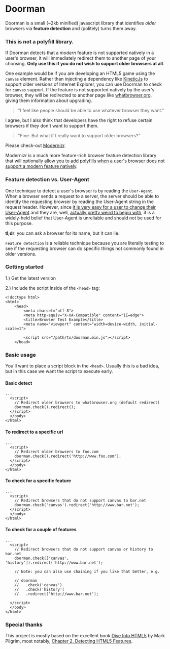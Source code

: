 # Doorman

Doorman is a small (~2kb minified) javascript library that identifies *older* browsers via **feature detection** and (politely) turns them away.

### This is not a polyfill library.

If Doorman detects that a *modern* feature is not supported natively in a user's browser, it will immediately redirect them to another page of your choosing. **Only use this if you do not wish to support older browsers at all**.

One example would be if you are developing an HTML5 game using the `canvas` element. Rather than injecting a dependency like [KineticJs](http://kineticjs.com/) to support older versions of Internet Explorer, you can use Doorman to check for `canvas` support. If the feature is not supported natively by the user's browser, they will be redirected to another page like [whatbrowser.org](http://www.whatbrowser.org), giving them information about upgrading.

> "I feel like people should be able to use whatever browser they want."

I agree, but I also think that developers have the right to refuse certain browsers if they don't want to support them.

> "Fine. But what if I really want to support older browsers?"

Please check-out [Modernizr](http://modernizr.com/docs/#whatis).

Modernizr is a much more feature-rich browser feature detection library that will optionally [allow you to add polyfills when a user's browser does not support a modern feature natively](https://github.com/Modernizr/Modernizr/wiki/HTML5-Cross-browser-Polyfills).

### Feature detection vs. User-Agent

One technique to detect a user's browser is by reading the `User-Agent`. When a browser sends a request to a server, the server should be able to identify the requesting browser by reading the User-Agent string in the request header. However, since [it is very easy for a user to change their User-Agent](http://www.howtogeek.com/113439/how-to-change-your-browsers-user-agent-without-installing-any-extensions/) and they are, well, [actually pretty weird to begin with](http://webaim.org/blog/user-agent-string-history/), it is a widely-held belief that User-Agent is unreliable and should not be used for this purpose.

**tl;dr**: you can ask a browser for its name, but it can lie.

`Feature detection` is a reliable technique because you are literally testing to see if the requesting browser can do specific things not commonly found in older versions.

### Getting started

1.) Get the latest version

2.) Include the script inside of the `<head>` tag:

```
<!doctype html>
<html>
    <head>
        <meta charset="utf-8">
        <meta http-equiv="X-UA-Compatible" content="IE=edge">
        <title>Browser Test Example</title>
        <meta name="viewport" content="width=device-width, initial-scale=1">

        <script src="/path/to/doorman.min.js"></script>
    </head>
```

### Basic usage

You'll want to place a script block in the `<head>`. Usually this is a bad idea, but in this case we want the script to execute early.

#### Basic detect

```
...
  <script>
    // Redirect older browsers to whatbrowser.org (default redirect)
    doorman.check().redirect();
  </script>
  </body>
</html>
```

#### To redirect to a specific url

```
...
  <script>
    // Redirect older browsers to foo.com
    doorman.check().redirect('http://www.foo.com');
  </script>
  </body>
</html>
```

#### To check for a specific feature

```
...
  <script>
    // Redirect browsers that do not support canvas to bar.net
    doorman.check('canvas').redirect('http://www.bar.net');
  </script>
  </body>
</html>
```

#### To check for a couple of features

```
...
  <script>
    // Redirect browsers that do not support canvas or history to bar.net
    doorman.check(['canvas', 'history']).redirect('http://www.bar.net');
    
    // Note: you can also use chaining if you like that better, e.g.
    
    // doorman
    //   .check('canvas')
    //   .check('history'(
    //   .redirect('http://www.bar.net');
    
  </script>
  </body>
</html>
```




### Special thanks

This project is mostly based on the excellent book [Dive Into HTML5](http://diveintohtml5.info/index.html) by Mark Pilgrim, most notably, [Chapter 2. Detecting HTML5 Features](http://diveintohtml5.info/detect.html).
